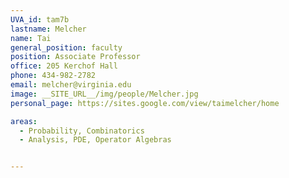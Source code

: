 ```yaml
---
UVA_id: tam7b
lastname: Melcher
name: Tai
general_position: faculty
position: Associate Professor
office: 205 Kerchof Hall
phone: 434-982-2782
email: melcher@virginia.edu
image: __SITE_URL__/img/people/Melcher.jpg
personal_page: https://sites.google.com/view/taimelcher/home

areas:
  - Probability, Combinatorics
  - Analysis, PDE, Operator Algebras


---
```

